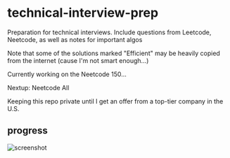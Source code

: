 # technical-interview-prep
Preparation for technical interviews. Include questions from Leetcode, Neetcode, as well as notes for important algos

Note that some of the solutions marked "Efficient" may be heavily copied from the internet (cause I'm not smart enough...)

Currently working on the Neetcode 150...

Nextup: Neetcode All

Keeping this repo private until I get an offer from a top-tier company in the U.S.


## progress
![screenshot](https://github.com/abc1203/technical-interview-prep/blob/main/LeetCode/Progress/100%20solved.png)
